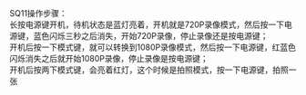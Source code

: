 SQ11操作步骤：  
长按电源键开机，待机状态是蓝灯亮着，开机就是720P录像模式，然后按一下电源键，蓝色闪烁三秒之后消失，开始720P录像，停止录像还是按电源键；  
开机后按一下模式键，就可以转换到1080P录像模式，然后按一下电源键，红蓝色闪烁消失之后就开始1080P录像，停止录像是按电源键；  
开机后按两下模式键，会亮着红灯，这个时候是拍照模式，按一下电源键，拍照一张